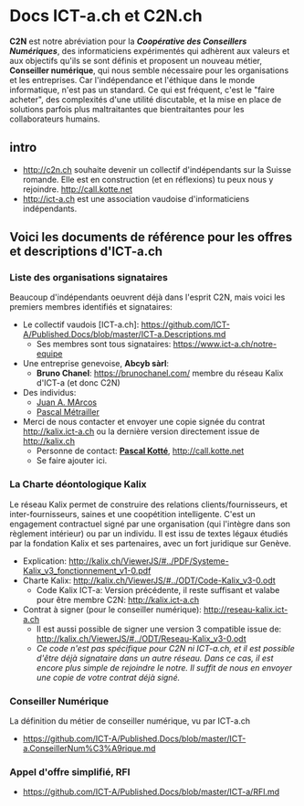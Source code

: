 # Docs ICT-a.ch et C2N.ch #
**C2N** est notre abréviation pour la ***Coopérative des Conseillers Numériques***, des informaticiens expérimentés qui adhèrent aux valeurs et aux objectifs qu'ils se sont définis et proposent un nouveau métier, **Conseiller numérique**, qui nous semble nécessaire pour les organisations et les entreprises. Car l'indépendance et l'éthique dans le monde informatique, n'est pas un standard. Ce qui est fréquent, c'est le "faire acheter", des complexités d'une utilité discutable, et la mise en place de solutions parfois plus maltraitantes que bientraitantes pour les collaborateurs humains.

## intro ##
* http://c2n.ch souhaite devenir un collectif d'indépendants sur la Suisse romande. Elle est en construction (et en réflexions) tu peux nous y rejoindre. http://call.kotte.net
* http://ict-a.ch est une association vaudoise d'informaticiens indépendants.

## Voici les documents de référence pour les offres et descriptions d'ICT-a.ch
### Liste des organisations signataires
Beaucoup d'indépendants oeuvrent déjà dans l'esprit C2N, mais voici les premiers membres identifiés et signataires:
* Le collectif vaudois [ICT-a.ch]: https://github.com/ICT-A/Published.Docs/blob/master/ICT-a.Descriptions.md
  * Ses membres sont tous signataires: https://www.ict-a.ch/notre-equipe
* Une entreprise genevoise, **Abcyb sàrl**:
  * **Bruno Chanel**: https://brunochanel.com/ membre du réseau Kalix d'ICT-a (et donc C2N)
* Des individus:
  * [Juan A. MArcos](https://www.linkedin.com/in/juanmarcos/)
  * [Pascal Métrailler](https://www.linkedin.com/in/pascalmetrailler/)
* Merci de nous contacter et envoyer une copie signée du contrat http://kalix.ict-a.ch ou la dernière version directement issue de http://kalix.ch
  * Personne de contact: **[Pascal Kotté](mailto:pascal.kotte@ict-a.ch)**, http://call.kotte.net 
  * Se faire ajouter ici.

### La Charte déontologique Kalix
Le réseau Kalix permet de construire des relations clients/fournisseurs, et inter-fournisseurs, saines et une coopétition intelligente. C'est un engagement contractuel signé par une organisation (qui l'intègre dans son règlement intérieur) ou par un individu. Il est issu de textes légaux étudiés par la fondation Kalix et ses partenaires, avec un fort juridique sur Genève.
* Explication: http://kalix.ch/ViewerJS/#../PDF/Systeme-Kalix_v3_fonctionnement_v1-0.pdf
* Charte Kalix: http://kalix.ch/ViewerJS/#../ODT/Code-Kalix_v3-0.odt
  * Code Kalix ICT-a: Version précédente, il reste suffisant et valabe pour être membre C2N: http://kalix.ict-a.ch
* Contrat à signer (pour le conseiller numérique): http://reseau-kalix.ict-a.ch
  * Il est aussi possible de signer une version 3 compatible issue de: http://kalix.ch/ViewerJS/#../ODT/Reseau-Kalix_v3-0.odt
  * _Ce code n'est pas spécifique pour C2N ni ICT-a.ch, et il est possible d'être déjà signataire dans un autre réseau. Dans ce cas, il est encore plus simple de rejoindre le notre. Il suffit de nous en envoyer une copie de votre contrat déjà signé._

### Conseiller Numérique
La définition du métier de conseiller numérique, vu par ICT-a.ch
* https://github.com/ICT-A/Published.Docs/blob/master/ICT-a.ConseillerNum%C3%A9rique.md

### Appel d'offre simplifié, RFI
* https://github.com/ICT-A/Published.Docs/blob/master/ICT-a/RFI.md
